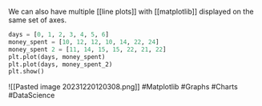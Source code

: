 We can also have multiple [[line plots]] with [[matplotlib]] displayed on the same set of axes.
```python
days = [0, 1, 2, 3, 4, 5, 6]
money_spent = [10, 12, 12, 10, 14, 22, 24]
money_spent 2 = [11, 14, 15, 15, 22, 21, 22]
plt.plot(days, money_spent)
plt.plot(days, money_spent_2)
plt.show()
```
![[Pasted image 20231220120308.png]]
#Matplotlib #Graphs #Charts #DataScience